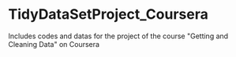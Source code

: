 TidyDataSetProject_Coursera
===========================

Includes codes and datas for the project of the course "Getting and Cleaning Data" on Coursera
